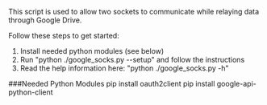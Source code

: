 This script is used to allow two sockets to communicate while relaying data through Google Drive.

Follow these steps to get started:

1. Install needed python modules (see below)
2. Run "python ./google_socks.py --setup" and follow the instructions
3. Read the help information here: "python ./google_socks.py -h"

###Needed Python Modules
    pip install oauth2client
    pip install google-api-python-client
